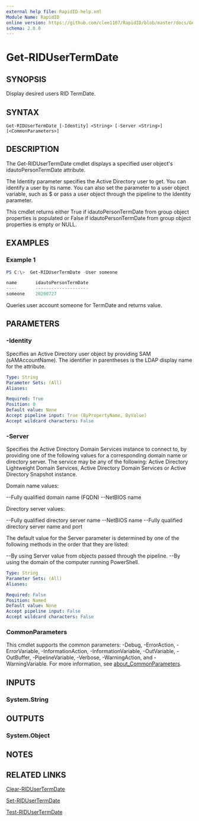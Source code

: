 ```yaml
---
external help file: RapidID-help.xml
Module Name: RapidID
online version: https://github.com/clee1107/RapidID/blob/master/docs/Get-RIDUserTermDate.md
schema: 2.0.0
---
```


# Get-RIDUserTermDate

## SYNOPSIS
Display desired users RID TermDate.

## SYNTAX

```
Get-RIDUserTermDate [-Identity] <String> [-Server <String>] [<CommonParameters>]
```

## DESCRIPTION
The Get-RIDUserTermDate cmdlet displays a specified user object's idautoPersonTermDate attribute.

The Identity parameter specifies the Active Directory user to get. You can identify a user by its name. You can also set the parameter to a user object variable, such as $<localGroupObject> or pass a user object through the pipeline to the Identity parameter.

This cmdlet returns either True if idautoPersonTermDate from group object properties is populated or False if idautoPersonTermDate from group object properties is empty or NULL.

## EXAMPLES

### Example 1
```powershell
PS C:\>  Get-RIDUserTermDate -User someone

name       idautoPersonTermDate
----       --------------------
someone    20200727
```

Queries user account someone for TermDate and returns value.

## PARAMETERS

### -Identity
Specifies an Active Directory user object by providing SAM (sAMAccountName). The identifier in parentheses is the LDAP display name for the attribute.

```yaml
Type: String
Parameter Sets: (All)
Aliases:

Required: True
Position: 0
Default value: None
Accept pipeline input: True (ByPropertyName, ByValue)
Accept wildcard characters: False
```

### -Server
Specifies the Active Directory Domain Services instance to connect to, by providing one of the following values for a corresponding domain name or directory server. The service may be any of the following: Active Directory Lightweight Domain Services, Active Directory Domain Services or Active Directory Snapshot instance.

Domain name values:

--Fully qualified domain name (FQDN)
--NetBIOS name

Directory server values:

--Fully qualified directory server name
--NetBIOS name
--Fully qualified directory server name and port

The default value for the Server parameter is determined by one of the following methods in the order that they are listed:

--By using Server value from objects passed through the pipeline.
--By using the domain of the computer running PowerShell.

```yaml
Type: String
Parameter Sets: (All)
Aliases:

Required: False
Position: Named
Default value: None
Accept pipeline input: False
Accept wildcard characters: False
```

### CommonParameters
This cmdlet supports the common parameters: -Debug, -ErrorAction, -ErrorVariable, -InformationAction, -InformationVariable, -OutVariable, -OutBuffer, -PipelineVariable, -Verbose, -WarningAction, and -WarningVariable. For more information, see [about_CommonParameters](http://go.microsoft.com/fwlink/?LinkID=113216).

## INPUTS

### System.String

## OUTPUTS

### System.Object
## NOTES

## RELATED LINKS
[Clear-RIDUserTermDate](https://github.com/clee1107/RapidID/blob/master/docs/Clear-RIDUserTermDate.md)

[Set-RIDUserTermDate](https://github.com/clee1107/RapidID/blob/master/docs/Set-RIDUserTermDate.md)

[Test-RIDUserTermDate](https://github.com/clee1107/RapidID/blob/master/docs/Test-RIDUserTermDate.md)